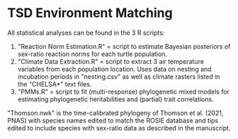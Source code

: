 # TSD Environment Matching

All statistical analyses can be found in the 3 R scripts:
 1. "Reaction Norm Estimation.R" = script to estimate Bayesian posteriors of sex-ratio reaction norms for each turtle population.
 2. "Climate Data Extraction.R" = script to extract 3 air temperature variables from each population location. Uses data on nesting and incubation periods in "nesting.csv" as well as climate rasters listed in the "CHELSA*" text files.
 3. "PMMs.R" = script to fit (multi-response) phylogenetic mixed models for estimating phylogenetic heritabilities and (partial) trait correlations.

"Thomson.nwk" is the time-calibrated phylogeny of Thomson et al. (2021, PNAS) with species names edited to match the ROSIE database and tips edited to include species with sex-ratio data as described in the manuscript.
